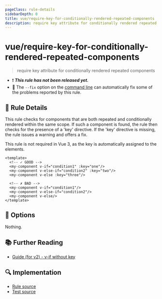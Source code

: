 ```yaml
---
pageClass: rule-details
sidebarDepth: 0
title: vue/require-key-for-conditionally-rendered-repeated-components
description: require key attribute for conditionally rendered repeated components
---
```

# vue/require-key-for-conditionally-rendered-repeated-components

> require key attribute for conditionally rendered repeated components

- :exclamation: <badge text="This rule has not been released yet." vertical="middle" type="error"> ***This rule has not been released yet.*** </badge>
- :wrench: The `--fix` option on the [command line](https://eslint.org/docs/user-guide/command-line-interface#fixing-problems) can automatically fix some of the problems reported by this rule.

## :book: Rule Details

This rule checks for components that are both repeated and conditionally rendered within the same scope. If such a component is found, the rule then checks for the presence of a 'key' directive. If the 'key' directive is missing, the rule issues a warning and offers a fix.

This rule is not required in Vue 3, as the key is automatically assigned to the elements.

<eslint-code-block fix :rules="{'vue/require-key-for-conditionally-rendered-repeated-components': ['error']}">

```vue
<template>
  <!-- ✓ GOOD -->
  <my-component v-if="condition1" :key="one"/>
  <my-component v-else-if="condition2" :key="two"/>
  <my-component v-else :key="three"/>

  <!-- ✗ BAD -->
  <my-component v-if="condition1"/>
  <my-component v-else-if="condition2"/>
  <my-component v-else/>
</template>
```

</eslint-code-block>

## :wrench: Options

Nothing.

## :books: Further Reading

- [Guide (for v2) - v-if without key](https://v2.vuejs.org/v2/style-guide/#v-if-v-else-if-v-else-without-key-use-with-caution)

## :mag: Implementation

- [Rule source](https://github.com/vuejs/eslint-plugin-vue/blob/master/lib/rules/require-key-for-conditionally-rendered-repeated-components.js)
- [Test source](https://github.com/vuejs/eslint-plugin-vue/blob/master/tests/lib/rules/require-key-for-conditionally-rendered-repeated-components.js)
